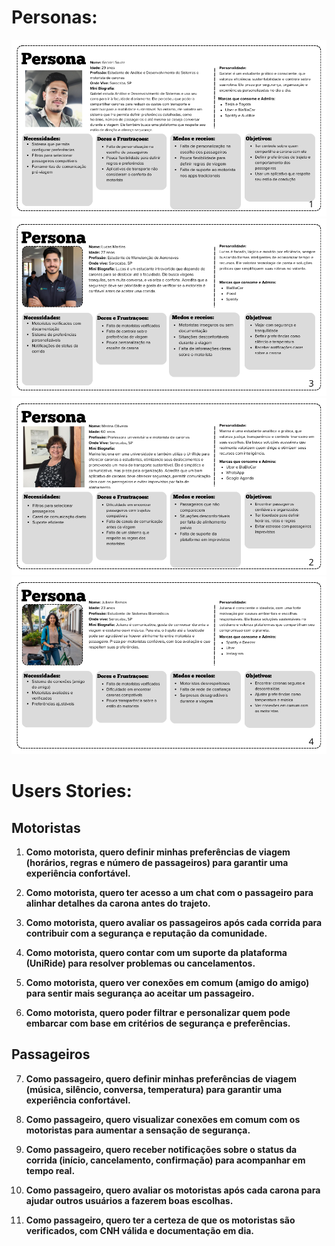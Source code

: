 # **Personas:**

![Gabriel](../Assets/PERSONAS/gabriel.png)
![lucas](../Assets/PERSONAS/lucas.png)
![marina](../Assets/PERSONAS/marina.png)
![juliana](../Assets/PERSONAS/juliana.png)

# **Users Stories:**

## Motoristas

1. **Como motorista, quero definir minhas preferências de viagem (horários, regras e número de passageiros) para garantir uma experiência confortável.**

2. **Como motorista, quero ter acesso a um chat com o passageiro para alinhar detalhes da carona antes do trajeto.**

3. **Como motorista, quero avaliar os passageiros após cada corrida para contribuir com a segurança e reputação da comunidade.**

4. **Como motorista, quero contar com um suporte da plataforma (UniRide) para resolver problemas ou cancelamentos.**

5. **Como motorista, quero ver conexões em comum (amigo do amigo) para sentir mais segurança ao aceitar um passageiro.**

6. **Como motorista, quero poder filtrar e personalizar quem pode embarcar com base em critérios de segurança e preferências.**

## Passageiros

7. **Como passageiro, quero definir minhas preferências de viagem (música, silêncio, conversa, temperatura) para garantir uma experiência confortável.**

8. **Como passageiro, quero visualizar conexões em comum com os motoristas para aumentar a sensação de segurança.**

9. **Como passageiro, quero receber notificações sobre o status da corrida (início, cancelamento, confirmação) para acompanhar em tempo real.**

10. **Como passageiro, quero avaliar os motoristas após cada carona para ajudar outros usuários a fazerem boas escolhas.**

11. **Como passageiro, quero ter a certeza de que os motoristas são verificados, com CNH válida e documentação em dia.**
